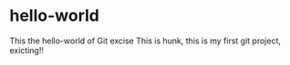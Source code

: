 # hello-world
This the hello-world of Git excise
This is hunk, this is my first git project, exicting!!
